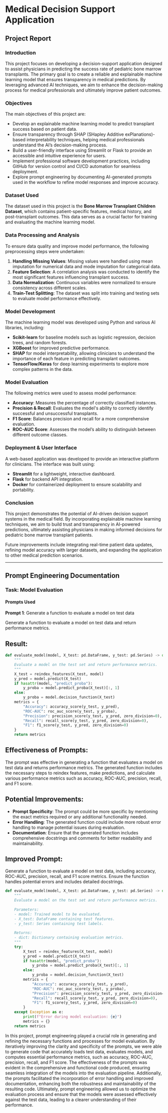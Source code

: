 # Medical Decision Support Application

## Project Report

### Introduction

This project focuses on developing a decision-support application designed to assist physicians in predicting the success rate of pediatric bone marrow transplants. The primary goal is to create a reliable and explainable machine learning model that ensures transparency in medical predictions. By leveraging advanced AI techniques, we aim to enhance the decision-making process for medical professionals and ultimately improve patient outcomes.

### Objectives

The main objectives of this project are:

- Develop an explainable machine learning model to predict transplant success based on patient data.
- Ensure transparency through SHAP (SHapley Additive exPlanations)-based interpretability techniques, helping medical professionals understand the AI’s decision-making process.
- Build a user-friendly interface using Streamlit or Flask to provide an accessible and intuitive experience for users.
- Implement professional software development practices, including GitHub for version control and CI/CD automation for seamless deployment.
- Explore prompt engineering by documenting AI-generated prompts used in the workflow to refine model responses and improve accuracy.

### Dataset Used

The dataset used in this project is the **Bone Marrow Transplant Children Dataset**, which contains patient-specific features, medical history, and post-transplant outcomes. This data serves as a crucial factor for training and evaluating the machine learning model.

### Data Processing and Analysis

To ensure data quality and improve model performance, the following preprocessing steps were undertaken:

1. **Handling Missing Values**: Missing values were handled using mean imputation for numerical data and mode imputation for categorical data.
2. **Feature Selection**: A correlation analysis was conducted to identify the most significant features influencing transplant success.
3. **Data Normalization**: Continuous variables were normalized to ensure consistency across different scales.
4. **Train-Test Splitting**: The dataset was split into training and testing sets to evaluate model performance effectively.

### Model Development

The machine learning model was developed using Python and various AI libraries, including:

- **Scikit-learn** for baseline models such as logistic regression, decision trees, and random forests.
- **XGBoost** for improved predictive performance.
- **SHAP** for model interpretability, allowing clinicians to understand the importance of each feature in predicting transplant outcomes.
- **TensorFlow/Keras** for deep learning experiments to explore more complex patterns in the data.

### Model Evaluation

The following metrics were used to assess model performance:

- **Accuracy**: Measures the percentage of correctly classified instances.
- **Precision & Recall**: Evaluates the model's ability to correctly identify successful and unsuccessful transplants.
- **F1 Score**: Balances precision and recall for a more comprehensive evaluation.
- **ROC-AUC Score**: Assesses the model’s ability to distinguish between different outcome classes.

### Deployment & User Interface

A web-based application was developed to provide an interactive platform for clinicians. The interface was built using:

- **Streamlit** for a lightweight, interactive dashboard.
- **Flask** for backend API integration.
- **Docker** for containerized deployment to ensure scalability and portability.

### Conclusion

This project demonstrates the potential of AI-driven decision support systems in the medical field. By incorporating explainable machine learning techniques, we aim to build trust and transparency in AI-powered predictions, ultimately assisting physicians in making informed decisions for pediatric bone marrow transplant patients.

Future improvements include integrating real-time patient data updates, refining model accuracy with larger datasets, and expanding the application to other medical prediction scenarios.

---

## Prompt Engineering Documentation

### Task: Model Evaluation

#### Prompts Used

**Prompt 1**: Generate a function to evaluate a model on test data


Generate a function to evaluate a model on test data and return performance metrics.
## Result:

```python
def evaluate_model(model, X_test: pd.DataFrame, y_test: pd.Series) -> dict:
    """
    Evaluate a model on the test set and return performance metrics.
    """
    X_test = reindex_features(X_test, model)
    y_pred = model.predict(X_test)
    if hasattr(model, "predict_proba"):
        y_proba = model.predict_proba(X_test)[:, 1]
    else:
        y_proba = model.decision_function(X_test)
    metrics = {
        "Accuracy": accuracy_score(y_test, y_pred),
        "ROC-AUC": roc_auc_score(y_test, y_proba),
        "Precision": precision_score(y_test, y_pred, zero_division=0),
        "Recall": recall_score(y_test, y_pred, zero_division=0),
        "F1": f1_score(y_test, y_pred, zero_division=0)
    }
    return metrics
```

## Effectiveness of Prompts:

The prompt was effective in generating a function that evaluates a model on test data and returns performance metrics. The generated function includes the necessary steps to reindex features, make predictions, and calculate various performance metrics such as accuracy, ROC-AUC, precision, recall, and F1 score.

## Potential Improvements:

- **Prompt Specificity**: The prompt could be more specific by mentioning the exact metrics required or any additional functionality needed.
- **Error Handling**: The generated function could include more robust error handling to manage potential issues during evaluation.
- **Documentation**: Ensure that the generated function includes comprehensive docstrings and comments for better readability and maintainability.

## Improved Prompt:

Generate a function to evaluate a model on test data, including accuracy, ROC-AUC, precision, recall, and F1 score metrics. Ensure the function handles potential errors and includes detailed docstrings.


```python
def evaluate_model(model, X_test: pd.DataFrame, y_test: pd.Series) -> dict:
    """
    Evaluate a model on the test set and return performance metrics.
    
    Parameters:
    - model: Trained model to be evaluated.
    - X_test: DataFrame containing test features.
    - y_test: Series containing test labels.
    
    Returns:
    - dict: Dictionary containing evaluation metrics.
    """
    try:
        X_test = reindex_features(X_test, model)
        y_pred = model.predict(X_test)
        if hasattr(model, "predict_proba"):
            y_proba = model.predict_proba(X_test)[:, 1]
        else:
            y_proba = model.decision_function(X_test)
        metrics = {
            "Accuracy": accuracy_score(y_test, y_pred),
            "ROC-AUC": roc_auc_score(y_test, y_proba),
            "Precision": precision_score(y_test, y_pred, zero_division=0),
            "Recall": recall_score(y_test, y_pred, zero_division=0),
            "F1": f1_score(y_test, y_pred, zero_division=0)
        }
    except Exception as e:
        print(f"Error during model evaluation: {e}")
        metrics = {}
    return metrics
```
In this project, prompt engineering played a crucial role in generating and refining the necessary functions and processes for model evaluation. By iteratively improving the clarity and specificity of the prompts, we were able to generate code that accurately loads test data, evaluates models, and computes essential performance metrics, such as accuracy, ROC-AUC, precision, recall, and F1 score. The effectiveness of the prompts was evident in the comprehensive and functional code produced, ensuring seamless integration of the models into the evaluation pipeline. Additionally, the prompts facilitated the incorporation of error handling and improved documentation, enhancing both the robustness and maintainability of the resulting code. Ultimately, prompt engineering allowed us to optimize the evaluation process and ensure that the models were assessed effectively against the test data, leading to a clearer understanding of their performance.

